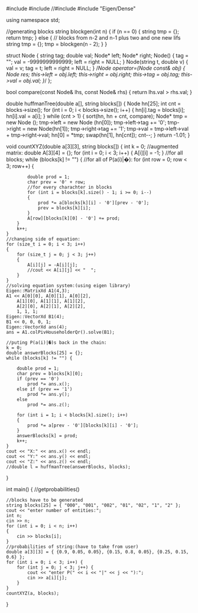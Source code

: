 #include <iostream>
#include <string>
//#include <iomanip>
#include "Eigen/Dense"

using namespace std;

//generating blocks
string blockgen(int n) {
	if (n == 0) {
		string tmp = {};
		return tmp;
	}
	else {
		// blocks from n-2 and n-1 plus two and one new lifs 
		string tmp = {};
		tmp = blockgen(n - 2);
	}
}

struct Node {
	string tag;
	double val;
	Node* left;
	Node* right;
	Node() {
		tag = "";
		val = -9999999999999;
		left = right = NULL;
	}
	Node(string t, double v) {
		val = v;
		tag = t;
		left = right = NULL;
	}
	/*Node operator=(Node const& obj)
	{
		Node res;
		this->left = obj.left;
		this->right = obj.right;
		this->tag = obj.tag;
		this->val = obj.val;
	}*/
};

bool compare(const Node& lhs, const Node& rhs)
{
	return lhs.val > rhs.val;
}

double huffmanTree(double a[], string blocks[]) {
	Node hn[25];
	int cnt = blocks->size();
	for (int i = 0; i < blocks->size(); i++) {
		hn[i].tag = blocks[i];
		hn[i].val = a[i];
	}
	while (cnt > 1)
	{
		sort(hn, hn + cnt, compare);
		Node* tmp = new Node ();
		tmp->left = new Node (hn[0]);
		tmp->left->tag += '0';
		tmp->right = new Node(hn[1]);
		tmp->right->tag += '1';
		tmp->val = tmp->left->val + tmp->right->val;
		hn[0] = *tmp;
		swap(hn[1], hn[cnt]);
		cnt--;
	}
	return -1.01;
}

void countXYZ(double a[3][3], string blocks[]) {
	int k = 0;
	//augmented matrix:
	double A[3][4] = {};
	for (int i = 0; i < 3; i++) {
		A[i][i] = -1;
	}
	//for all blocks;
	while (blocks[k] != "")
	{
		//for all of P(a(i)|�):
		for (int row = 0; row < 3; row++)
		{

			double prod = 1;
			char prev = '0' + row;
			//for every charachter in blocks
			for (int i = blocks[k].size() - 1; i >= 0; i--)
			{
				prod *= a[blocks[k][i] - '0'][prev - '0'];
				prev = blocks[k][i];
			}
			A[row][blocks[k][0] - '0'] += prod;
		}
		k++;
	}
	//changing side of equation:
	for (size_t i = 0; i < 3; i++)
	{
		for (size_t j = 0; j < 3; j++)
		{
            A[i][j] = -A[i][j];
			//cout << A[i][j] << "  ";
		}
	}
	//solving equation system:(using eigen library)
	Eigen::MatrixXd A1(4,3);
	A1 << A[0][0], A[0][1], A[0][2],
		A[1][0], A[1][1], A[1][2],
		A[2][0], A[2][1], A[2][2],
		1, 1, 1;
	Eigen::VectorXd B1(4);
	B1 << 0, 0, 0, 1;
	Eigen::VectorXd ans(4);
	ans = A1.colPivHouseholderQr().solve(B1);
	
	//puting P(a(i)|�)s back in the chain:
	k = 0;
	double answerBlocks[25] = {};
	while (blocks[k] != "") {

		double prod = 1;
		char prev = blocks[k][0];
		if (prev == '0')
			prod *= ans.x();
		else if (prev == '1')
			prod *= ans.y();
		else
			prod *= ans.z();
		
		for (int i = 1; i < blocks[k].size(); i++)
		{
			prod *= a[prev - '0'][blocks[k][i] - '0'];
		}
		answerBlocks[k] = prod;
		k++;
	}
	cout << "X:" << ans.x() << endl;
	cout << "Y:" << ans.y() << endl;
	cout << "Z:" << ans.z() << endl;
	//double l = huffmanTree(answerBlocks, blocks);
}

int main() {
	//getprobabilities()
	
	//blocks have to be generated 
	string blocks[25] = { "000", "001", "002", "01", "02", "1", "2" };
	cout << "enter number of entities:";
	int n;
	cin >> n;
	for (int i = 0; i < n; i++)
	{
		cin >> blocks[i];
	}
	//probabilities of string:(have to take from user)
	double a[3][3] = { {0.9, 0.05, 0.05}, {0.15, 0.8, 0.05}, {0.25, 0.15, 0.6} };
	for (int i = 0; i < 3; i++) {
		for (int j = 0; j < 3; j++) {
			cout << "enter P(" << i << "|" << j << "):";
			cin >> a[i][j];
		}
	}
	countXYZ(a, blocks);
}
